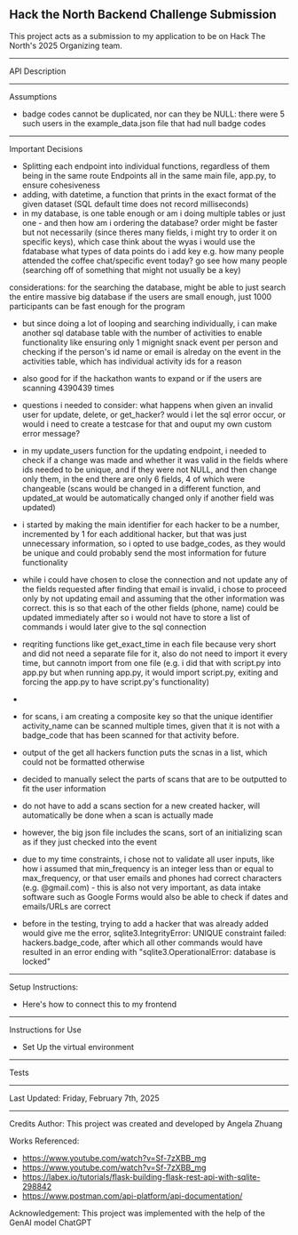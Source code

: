 ## Hack the North Backend Challenge Submission

This project acts as a submission to my application to be on Hack The North's 2025 Organizing team.

---

API Description

---

Assumptions

- badge codes cannot be duplicated, nor can they be NULL: there were 5 such users in the example_data.json file that had null badge codes

---

Important Decisions

- Splitting each endpoint into individual functions, regardless of them being in the same route
  Endpoints all in the same main file, app.py, to ensure cohesiveness
- adding, with datetime, a function that prints in the exact format of the given dataset (SQL default time does not record milliseconds)
- in my database, is one table enough or am i doing multiple tables or just one - and then how am i ordering the database? order might be faster but not necessarily (since theres many fields, i might try to order it on specific keys), which case
  think about the wyas i would use the fdatabase
  what types of data points do i add key
  e.g. how many people attended the coffee chat/specific event today? go see how many people (searching off of something that might not usually be a key)

considerations: for the searching the database, might be able to just search the entire massive big database if the users are small enough, just 1000 participants can be fast enough for the program

- but since doing a lot of looping and searching individually, i can make another sql database table with the number of activities to enable functionality like ensuring only 1 mignight snack event per person and checking if the person's id name or email is alreday on the event in the activities table, which has individual activity ids for a reason
- also good for if the hackathon wants to expand or if the users are scanning 4390439 times
- questions i needed to consider: what happens when given an invalid user for update, delete, or get_hacker? would i let the sql error occur, or would i need to create a testcase for that and ouput my own custom error message?

- in my update_users function for the updating endpoint, i needed to check if a change was made and whether it was valid in the fields where ids needed to be unique, and if they were not NULL, and then change only them, in the end there are only 6 fields, 4 of which were changeable (scans would be changed in a different function, and updated_at would be automatically changed only if another field was updated)

- i started by making the main identifier for each hacker to be a number, incremented by 1 for each additional hacker, but that was just unnecessary information, so i opted to use badge_codes, as they would be unique and could probably send the most information for future functionality

- while i could have chosen to close the connection and not update any of the fields requested after finding that email is invalid, i chose to proceed only by not updating email and assuming that the other information was correct. this is so that each of the other fields (phone, name) could be updated immediately after so i would not have to store a list of commands i would later give to the sql connection

- reqriting functions like get_exact_time in each file because very short and did not need a separate file for it, also do not need to import it every time, but cannotn import from one file (e.g. i did that with script.py into app.py but when running app.py, it would import script.py, exiting and forcing the app.py to have script.py's functionality)
-
- for scans, i am creating a composite key so that the unique identifier activity_name can be scanned multiple times, given that it is not with a badge_code that has been scanned for that activity before.

- output of the get all hackers function puts the scnas in a list, which could not be formatted otherwise

- decided to manually select the parts of scans that are to be outputted to fit the user information
- do not have to add a scans section for a new created hacker, will automatically be done when a scan is actually made
- however, the big json file includes the scans, sort of an initializing scan as if they just checked into the event
- due to my time constraints, i chose not to validate all user inputs, like how i assumed that min_frequency is an integer less than or equal to max_frequency, or that user emails and phones had correct characters (e.g. @gmail.com) - this is also not very important, as data intake software such as Google Forms would also be able to check if dates and emails/URLs are correct
- before in the testing, trying to add a hacker that was already added would give me the error, sqlite3.IntegrityError: UNIQUE constraint failed: hackers.badge_code, after which all other commands would have resulted in an error ending with "sqlite3.OperationalError: database is locked"

---

Setup Instructions:

- Here's how to connect this to my frontend

---

Instructions for Use

- Set Up the virtual environment

---

Tests

---

Last Updated: Friday, February 7th, 2025

---

Credits
Author: This project was created and developed by Angela Zhuang

Works Referenced:
- https://www.youtube.com/watch?v=Sf-7zXBB_mg
- https://www.youtube.com/watch?v=Sf-7zXBB_mg
- https://labex.io/tutorials/flask-building-flask-rest-api-with-sqlite-298842
- https://www.postman.com/api-platform/api-documentation/

Acknowledgement: This project was implemented with the help of the GenAI model ChatGPT